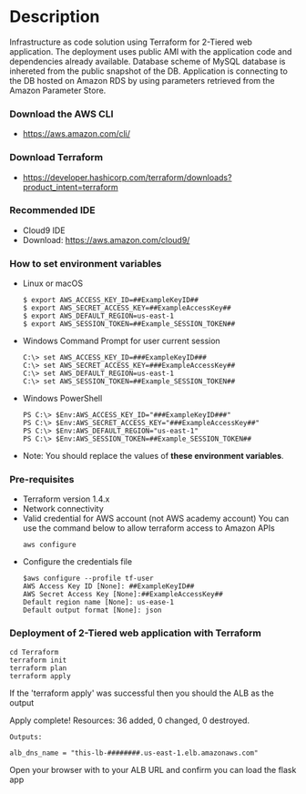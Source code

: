 ###

# Description

Infrastructure as code solution using Terraform for 2-Tiered web application.
The deployment uses public AMI with the application code and dependencies already available.
Database scheme of MySQL database is inhereted from the public snapshot of the DB.
Application is connecting to the DB hosted on Amazon RDS by using parameters retrieved from the Amazon Parameter Store.

### Download the AWS CLI
- https://aws.amazon.com/cli/
### Download Terraform
- https://developer.hashicorp.com/terraform/downloads?product_intent=terraform
### Recommended IDE 
- Cloud9 IDE 
- Download: https://aws.amazon.com/cloud9/
### How to set environment variables
- Linux or macOS
    ```
    $ export AWS_ACCESS_KEY_ID=##ExampleKeyID##
    $ export AWS_SECRET_ACCESS_KEY=##ExampleAccessKey##
    $ export AWS_DEFAULT_REGION=us-east-1
    $ export AWS_SESSION_TOKEN=##Example_SESSION_TOKEN##
- Windows Command Prompt for user current session
    ```
    C:\> set AWS_ACCESS_KEY_ID=###ExampleKeyID###
    C:\> set AWS_SECRET_ACCESS_KEY=###ExampleAccessKey##
    C:\> set AWS_DEFAULT_REGION=us-east-1
    C:\> set AWS_SESSION_TOKEN=##Example_SESSION_TOKEN##
- Windows PowerShell
    ```
    PS C:\> $Env:AWS_ACCESS_KEY_ID="###ExampleKeyID###"
    PS C:\> $Env:AWS_SECRET_ACCESS_KEY="###ExampleAccessKey##"
    PS C:\> $Env:AWS_DEFAULT_REGION="us-east-1"
    PS C:\> $Env:AWS_SESSION_TOKEN=##Example_SESSION_TOKEN##   

- Note: You should replace the values of **these environment variables**. 
### Pre-requisites

- Terraform version 1.4.x
- Network connectivity
- Valid credential for AWS account (not AWS academy account)
You can use the command below to allow terraform access to Amazon APIs  
    ```
    aws configure
    ```
- Configure the credentials file
    ```
    $aws configure --profile tf-user
    AWS Access Key ID [None]: ##ExampleKeyID##
    AWS Secret Access Key [None]:##ExampleAccessKey##
    Default region name [None]: us-ease-1
    Default output format [None]: json

### Deployment of  2-Tiered web application with Terraform

```
cd Terraform
terraform init
terraform plan
terraform apply 
```
If the 'terraform apply' was successful then you should the ALB as the output

Apply complete! Resources: 36 added, 0 changed, 0 destroyed.
```
Outputs:

alb_dns_name = "this-lb-########.us-east-1.elb.amazonaws.com"

```
Open your browser with to your ALB URL and confirm you can load the flask app 